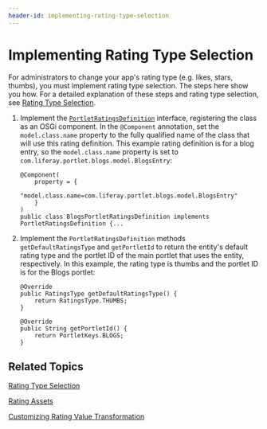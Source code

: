 ```yaml
---
header-id: implementing-rating-type-selection
---
```


# Implementing Rating Type Selection

For administrators to change your app's rating type (e.g. likes, stars, thumbs), 
you must implement rating type selection. The steps here show you how. For a 
detailed explanation of these steps and rating type selection, see 
[Rating Type Selection](/developer/frameworks/-/knowledge_base/7-2/social-api#rating-type-selection). 

1.  Implement the 
    [`PortletRatingsDefinition`](@platform-ref@/7.2-latest/javadocs/portal-kernel/com/liferay/ratings/kernel/definition/PortletRatingsDefinition.html) 
    interface, registering the class as an OSGi component. In the `@Component` 
    annotation, set the `model.class.name` property to the fully qualified name 
    of the class that will use this rating definition. This example rating 
    definition is for a blog entry, so the `model.class.name` property is set to 
    `com.liferay.portlet.blogs.model.BlogsEntry`: 

        @Component(
            property = {
                "model.class.name=com.liferay.portlet.blogs.model.BlogsEntry"
            }
        )
        public class BlogsPortletRatingsDefinition implements PortletRatingsDefinition {...

2.  Implement the `PortletRatingsDefinition` methods `getDefaultRatingsType` and 
    `getPortletId` to return the entity's default rating type and the portlet ID 
    of the main portlet that uses the entity, respectively. In this example, the 
    rating type is thumbs and the portlet ID is for the Blogs portlet: 

        @Override
        public RatingsType getDefaultRatingsType() {
            return RatingsType.THUMBS;
        }

        @Override
        public String getPortletId() {
            return PortletKeys.BLOGS;
        }

## Related Topics

[Rating Type Selection](/developer/frameworks/-/knowledge_base/7-2/social-api#rating-type-selection)

[Rating Assets](/developer/frameworks/-/knowledge_base/7-2/rating-assets)

[Customizing Rating Value Transformation](/developer/frameworks/-/knowledge_base/7-2/customizing-rating-value-transformation)
